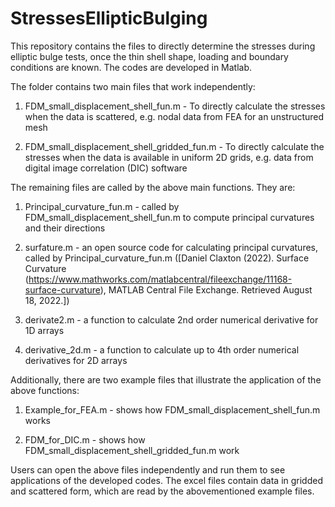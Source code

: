 # StressesEllipticBulging
This repository contains the files to directly determine the stresses during elliptic bulge tests, once the thin shell shape, loading and boundary conditions are known. The codes are developed in Matlab.

The folder contains two main files that work independently:

1) FDM_small_displacement_shell_fun.m - To directly calculate the stresses when the data is scattered, e.g. nodal data from FEA for an unstructured mesh

2) FDM_small_displacement_shell_gridded_fun.m - To directly calculate the stresses when the data is available in uniform 2D grids, e.g. data from digital image correlation (DIC) software

The remaining files are called by the above main functions. They are:
1) Principal_curvature_fun.m - called by FDM_small_displacement_shell_fun.m to compute principal curvatures and their directions

2) surfature.m - an open source code for calculating principal curvatures, called by Principal_curvature_fun.m
   ([Daniel Claxton (2022). Surface Curvature (https://www.mathworks.com/matlabcentral/fileexchange/11168-surface-curvature), MATLAB Central File Exchange. Retrieved August 18, 2022.]) 

3) derivate2.m - a function to calculate 2nd order numerical derivative for 1D arrays

4) derivative_2d.m - a function to calculate up to 4th order numerical derivatives for 2D arrays

Additionally, there are two example files that illustrate the application of the above functions:

1) Example_for_FEA.m - shows how FDM_small_displacement_shell_fun.m works

2) FDM_for_DIC.m - shows how FDM_small_displacement_shell_gridded_fun.m work

Users can open the above files independently and run them to see applications of the developed codes. The excel files contain data in gridded and scattered form, which are read by the abovementioned example files.


	
